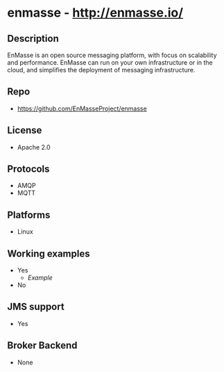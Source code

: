 # enmasse - http://enmasse.io/

## Description
EnMasse is an open source messaging platform, with focus on scalability and performance. EnMasse can run on your own infrastructure or in the cloud, and simplifies the deployment of messaging infrastructure.

## Repo
- https://github.com/EnMasseProject/enmasse

## License
- Apache 2.0

## Protocols
- AMQP
- MQTT

## Platforms
- Linux

## Working examples
- Yes
    - _Example_
- No

## JMS support
- Yes

## Broker Backend
- None

